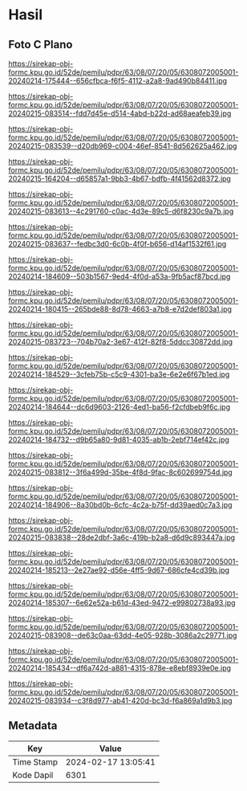 # Hasil

## Foto C Plano

https://sirekap-obj-formc.kpu.go.id/52de/pemilu/pdpr/63/08/07/20/05/6308072005001-20240214-175444--656cfbca-f6f5-4112-a2a8-9ad490b84411.jpg

https://sirekap-obj-formc.kpu.go.id/52de/pemilu/pdpr/63/08/07/20/05/6308072005001-20240215-083514--fdd7d45e-d514-4abd-b22d-ad68aeafeb39.jpg

https://sirekap-obj-formc.kpu.go.id/52de/pemilu/pdpr/63/08/07/20/05/6308072005001-20240215-083539--d20db969-c004-46ef-8541-8d562625a462.jpg

https://sirekap-obj-formc.kpu.go.id/52de/pemilu/pdpr/63/08/07/20/05/6308072005001-20240215-164204--d65857a1-9bb3-4b67-bdfb-4f41562d8372.jpg

https://sirekap-obj-formc.kpu.go.id/52de/pemilu/pdpr/63/08/07/20/05/6308072005001-20240215-083613--4c291760-c0ac-4d3e-89c5-d6f8230c9a7b.jpg

https://sirekap-obj-formc.kpu.go.id/52de/pemilu/pdpr/63/08/07/20/05/6308072005001-20240215-083637--fedbc3d0-6c0b-4f0f-b656-d14af1532f61.jpg

https://sirekap-obj-formc.kpu.go.id/52de/pemilu/pdpr/63/08/07/20/05/6308072005001-20240214-184609--503b1567-9ed4-4f0d-a53a-9fb5acf87bcd.jpg

https://sirekap-obj-formc.kpu.go.id/52de/pemilu/pdpr/63/08/07/20/05/6308072005001-20240214-180415--265bde88-8d78-4663-a7b8-e7d2def803a1.jpg

https://sirekap-obj-formc.kpu.go.id/52de/pemilu/pdpr/63/08/07/20/05/6308072005001-20240215-083723--704b70a2-3e67-412f-82f8-5ddcc30872dd.jpg

https://sirekap-obj-formc.kpu.go.id/52de/pemilu/pdpr/63/08/07/20/05/6308072005001-20240214-184529--3cfeb75b-c5c9-4301-ba3e-6e2e6f67b1ed.jpg

https://sirekap-obj-formc.kpu.go.id/52de/pemilu/pdpr/63/08/07/20/05/6308072005001-20240214-184644--dc6d9603-2126-4ed1-ba56-f2cfdbeb9f6c.jpg

https://sirekap-obj-formc.kpu.go.id/52de/pemilu/pdpr/63/08/07/20/05/6308072005001-20240214-184732--d9b65a80-9d81-4035-ab1b-2ebf714ef42c.jpg

https://sirekap-obj-formc.kpu.go.id/52de/pemilu/pdpr/63/08/07/20/05/6308072005001-20240215-083812--3f6a499d-35be-4f8d-9fac-8c602699754d.jpg

https://sirekap-obj-formc.kpu.go.id/52de/pemilu/pdpr/63/08/07/20/05/6308072005001-20240214-184906--8a30bd0b-6cfc-4c2a-b75f-dd39aed0c7a3.jpg

https://sirekap-obj-formc.kpu.go.id/52de/pemilu/pdpr/63/08/07/20/05/6308072005001-20240215-083838--28de2dbf-3a6c-419b-b2a8-d6d9c893447a.jpg

https://sirekap-obj-formc.kpu.go.id/52de/pemilu/pdpr/63/08/07/20/05/6308072005001-20240214-185213--2e27ae92-d56e-4ff5-9d67-686cfe4cd39b.jpg

https://sirekap-obj-formc.kpu.go.id/52de/pemilu/pdpr/63/08/07/20/05/6308072005001-20240214-185307--6e62e52a-b61d-43ed-9472-e99802738a93.jpg

https://sirekap-obj-formc.kpu.go.id/52de/pemilu/pdpr/63/08/07/20/05/6308072005001-20240215-083908--de63c0aa-63dd-4e05-928b-3086a2c29771.jpg

https://sirekap-obj-formc.kpu.go.id/52de/pemilu/pdpr/63/08/07/20/05/6308072005001-20240214-185434--df6a742d-a881-4315-878e-e8ebf8939e0e.jpg

https://sirekap-obj-formc.kpu.go.id/52de/pemilu/pdpr/63/08/07/20/05/6308072005001-20240215-083934--c3f8d977-ab41-420d-bc3d-f6a869a1d9b3.jpg


## Metadata

| Key        | Value               |
| ---------- | ------------------- |
| Time Stamp | 2024-02-17 13:05:41 |
| Kode Dapil | 6301                |



